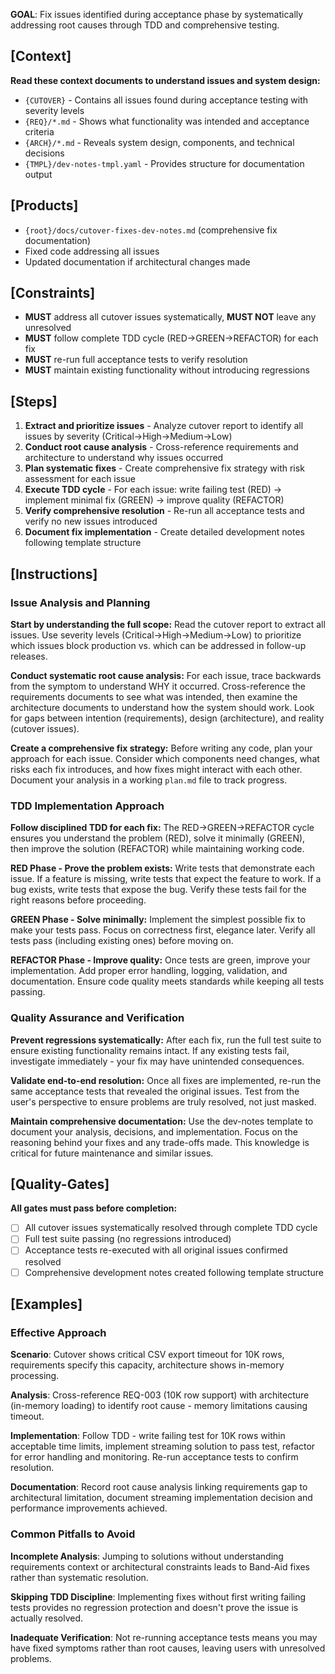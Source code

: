 **GOAL**: Fix issues identified during acceptance phase by systematically addressing root causes through TDD and comprehensive testing.

## [Context]
**Read these context documents to understand issues and system design:**
- `{CUTOVER}` - Contains all issues found during acceptance testing with severity levels
- `{REQ}/*.md` - Shows what functionality was intended and acceptance criteria
- `{ARCH}/*.md` - Reveals system design, components, and technical decisions
- `{TMPL}/dev-notes-tmpl.yaml` - Provides structure for documentation output

## [Products]
- `{root}/docs/cutover-fixes-dev-notes.md` (comprehensive fix documentation)
- Fixed code addressing all issues
- Updated documentation if architectural changes made

## [Constraints]
- **MUST** address all cutover issues systematically, **MUST NOT** leave any unresolved
- **MUST** follow complete TDD cycle (RED→GREEN→REFACTOR) for each fix
- **MUST** re-run full acceptance tests to verify resolution
- **MUST** maintain existing functionality without introducing regressions

## [Steps]
1. **Extract and prioritize issues** - Analyze cutover report to identify all issues by severity (Critical→High→Medium→Low)
2. **Conduct root cause analysis** - Cross-reference requirements and architecture to understand why issues occurred
3. **Plan systematic fixes** - Create comprehensive fix strategy with risk assessment for each issue
4. **Execute TDD cycle** - For each issue: write failing test (RED) → implement minimal fix (GREEN) → improve quality (REFACTOR)
5. **Verify comprehensive resolution** - Re-run all acceptance tests and verify no new issues introduced
6. **Document fix implementation** - Create detailed development notes following template structure

## [Instructions]

### Issue Analysis and Planning
**Start by understanding the full scope:** Read the cutover report to extract all issues. Use severity levels (Critical→High→Medium→Low) to prioritize which issues block production vs. which can be addressed in follow-up releases.

**Conduct systematic root cause analysis:** For each issue, trace backwards from the symptom to understand WHY it occurred. Cross-reference the requirements documents to see what was intended, then examine the architecture documents to understand how the system should work. Look for gaps between intention (requirements), design (architecture), and reality (cutover issues).

**Create a comprehensive fix strategy:** Before writing any code, plan your approach for each issue. Consider which components need changes, what risks each fix introduces, and how fixes might interact with each other. Document your analysis in a working `plan.md` file to track progress.

### TDD Implementation Approach
**Follow disciplined TDD for each fix:** The RED→GREEN→REFACTOR cycle ensures you understand the problem (RED), solve it minimally (GREEN), then improve the solution (REFACTOR) while maintaining working code.

**RED Phase - Prove the problem exists:** Write tests that demonstrate each issue. If a feature is missing, write tests that expect the feature to work. If a bug exists, write tests that expose the bug. Verify these tests fail for the right reasons before proceeding.

**GREEN Phase - Solve minimally:** Implement the simplest possible fix to make your tests pass. Focus on correctness first, elegance later. Verify all tests pass (including existing ones) before moving on.

**REFACTOR Phase - Improve quality:** Once tests are green, improve your implementation. Add proper error handling, logging, validation, and documentation. Ensure code quality meets standards while keeping all tests passing.

### Quality Assurance and Verification
**Prevent regressions systematically:** After each fix, run the full test suite to ensure existing functionality remains intact. If any existing tests fail, investigate immediately - your fix may have unintended consequences.

**Validate end-to-end resolution:** Once all fixes are implemented, re-run the same acceptance tests that revealed the original issues. Test from the user's perspective to ensure problems are truly resolved, not just masked.

**Maintain comprehensive documentation:** Use the dev-notes template to document your analysis, decisions, and implementation. Focus on the reasoning behind your fixes and any trade-offs made. This knowledge is critical for future maintenance and similar issues.

## [Quality-Gates]
**All gates must pass before completion:**
- [ ] All cutover issues systematically resolved through complete TDD cycle
- [ ] Full test suite passing (no regressions introduced)
- [ ] Acceptance tests re-executed with all original issues confirmed resolved
- [ ] Comprehensive development notes created following template structure

## [Examples]

### Effective Approach
**Scenario**: Cutover shows critical CSV export timeout for 10K rows, requirements specify this capacity, architecture shows in-memory processing.

**Analysis**: Cross-reference REQ-003 (10K row support) with architecture (in-memory loading) to identify root cause - memory limitations causing timeout.

**Implementation**: Follow TDD - write failing test for 10K rows within acceptable time limits, implement streaming solution to pass test, refactor for error handling and monitoring. Re-run acceptance tests to confirm resolution.

**Documentation**: Record root cause analysis linking requirements gap to architectural limitation, document streaming implementation decision and performance improvements achieved.

### Common Pitfalls to Avoid
**Incomplete Analysis**: Jumping to solutions without understanding requirements context or architectural constraints leads to Band-Aid fixes rather than systematic resolution.

**Skipping TDD Discipline**: Implementing fixes without first writing failing tests provides no regression protection and doesn't prove the issue is actually resolved.

**Inadequate Verification**: Not re-running acceptance tests means you may have fixed symptoms rather than root causes, leaving users with unresolved problems.
